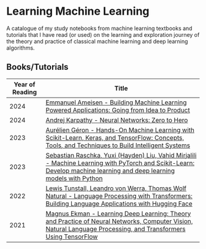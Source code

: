 # Learning Machine Learning

A catalogue of my study notebooks from machine learning textbooks and tutorials that I have read (or used) on the learning and exploration journey of the theory and practice of classical machine learning and deep learning algorithms.

## Books/Tutorials
Year of Reading | Title
--- | ---
2024 | [Emmanuel Ameisen - Building Machine Learning Powered Applications: Going from Idea to Product](./BMLPA/)
2024 | [Andrej Karpathy - Neural Networks: Zero to Hero](./AKNNZ2H/)
2023 | [Aurélien Géron - Hands-On Machine Learning with Scikit-Learn, Keras, and TensorFlow: Concepts, Tools, and Techniques to Build Intelligent Systems](./HOMLwSLKT)
2023 | [Sebastian Raschka, Yuxi (Hayden) Liu, Vahid Mirjalili -  Machine Learning with PyTorch and Scikit-Learn: Develop machine learning and deep learning models with Python](./MLwPS)
2022 | [Lewis Tunstall, Leandro von Werra, Thomas Wolf Natural - Language Processing with Transformers: Building Language Applications with Hugging Face](./NLPwTHF)
2021 | [Magnus Ekman - Learning Deep Learning: Theory and Practice of Neural Networks, Computer Vision, Natural Language Processing, and Transformers Using TensorFlow](./LDL)
